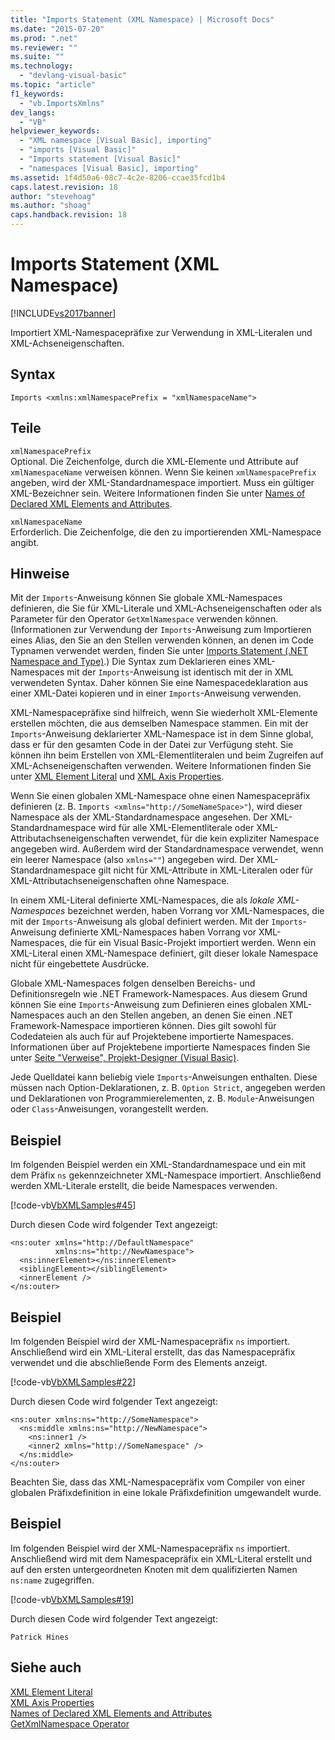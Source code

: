 ```yaml
---
title: "Imports Statement (XML Namespace) | Microsoft Docs"
ms.date: "2015-07-20"
ms.prod: ".net"
ms.reviewer: ""
ms.suite: ""
ms.technology: 
  - "devlang-visual-basic"
ms.topic: "article"
f1_keywords: 
  - "vb.ImportsXmlns"
dev_langs: 
  - "VB"
helpviewer_keywords: 
  - "XML namespace [Visual Basic], importing"
  - "imports [Visual Basic]"
  - "Imports statement [Visual Basic]"
  - "namespaces [Visual Basic], importing"
ms.assetid: 1f4d50a6-08c7-4c2e-8206-ccae35fcd1b4
caps.latest.revision: 18
author: "stevehoag"
ms.author: "shoag"
caps.handback.revision: 18
---
```

# Imports Statement (XML Namespace)
[!INCLUDE[vs2017banner](../../../visual-basic/includes/vs2017banner.md)]

Importiert XML\-Namespacepräfixe zur Verwendung in XML\-Literalen und XML\-Achseneigenschaften.  
  
## Syntax  
  
```  
Imports <xmlns:xmlNamespacePrefix = "xmlNamespaceName">  
```  
  
## Teile  
 `xmlNamespacePrefix`  
 Optional.  Die Zeichenfolge, durch die XML\-Elemente und Attribute auf `xmlNamespaceName` verweisen können.  Wenn Sie keinen `xmlNamespacePrefix` angeben, wird der XML\-Standardnamespace importiert.  Muss ein gültiger XML\-Bezeichner sein.  Weitere Informationen finden Sie unter [Names of Declared XML Elements and Attributes](../../../visual-basic/programming-guide/language-features/xml/names-of-declared-xml-elements-and-attributes.md).  
  
 `xmlNamespaceName`  
 Erforderlich.  Die Zeichenfolge, die den zu importierenden XML\-Namespace angibt.  
  
## Hinweise  
 Mit der `Imports`\-Anweisung können Sie globale XML\-Namespaces definieren, die Sie für XML\-Literale und XML\-Achseneigenschaften oder als Parameter für den Operator `GetXmlNamespace` verwenden können.  \(Informationen zur Verwendung der `Imports`\-Anweisung zum Importieren eines Alias, den Sie an den Stellen verwenden können, an denen im Code Typnamen verwendet werden, finden Sie unter [Imports Statement \(.NET Namespace and Type\)](../../../visual-basic/language-reference/statements/imports-statement-net-namespace-and-type.md).\) Die Syntax zum Deklarieren eines XML\-Namespaces mit der `Imports`\-Anweisung ist identisch mit der in XML verwendeten Syntax.  Daher können Sie eine Namespacedeklaration aus einer XML\-Datei kopieren und in einer `Imports`\-Anweisung verwenden.  
  
 XML\-Namespacepräfixe sind hilfreich, wenn Sie wiederholt XML\-Elemente erstellen möchten, die aus demselben Namespace stammen.  Ein mit der `Imports`\-Anweisung deklarierter XML\-Namespace ist in dem Sinne global, dass er für den gesamten Code in der Datei zur Verfügung steht.  Sie können ihn beim Erstellen von XML\-Elementliteralen und beim Zugreifen auf XML\-Achseneigenschaften verwenden.  Weitere Informationen finden Sie unter [XML Element Literal](../../../visual-basic/language-reference/xml-literals/xml-element-literal.md) und [XML Axis Properties](../../../visual-basic/language-reference/xml-axis/xml-axis-properties.md).  
  
 Wenn Sie einen globalen XML\-Namespace ohne einen Namespacepräfix definieren \(z. B. `Imports <xmlns="http://SomeNameSpace>"`\), wird dieser Namespace als der XML\-Standardnamespace angesehen.  Der XML\-Standardnamespace wird für alle XML\-Elementliterale oder XML\-Attributachseneigenschaften verwendet, für die kein expliziter Namespace angegeben wird.  Außerdem wird der Standardnamespace verwendet, wenn ein leerer Namespace \(also `xmlns=""`\) angegeben wird.  Der XML\-Standardnamespace gilt nicht für XML\-Attribute in XML\-Literalen oder für XML\-Attributachseneigenschaften ohne Namespace.  
  
 In einem XML\-Literal definierte XML\-Namespaces, die als *lokale XML\-Namespaces* bezeichnet werden, haben Vorrang vor XML\-Namespaces, die mit der `Imports`\-Anweisung als global definiert werden.  Mit der `Imports`\-Anweisung definierte XML\-Namespaces haben Vorrang vor XML\-Namespaces, die für ein Visual Basic\-Projekt importiert werden.  Wenn ein XML\-Literal einen XML\-Namespace definiert, gilt dieser lokale Namespace nicht für eingebettete Ausdrücke.  
  
 Globale XML\-Namespaces folgen denselben Bereichs\- und Definitionsregeln wie .NET Framework\-Namespaces.  Aus diesem Grund können Sie eine `Imports`\-Anweisung zum Definieren eines globalen XML\-Namespaces auch an den Stellen angeben, an denen Sie einen .NET Framework\-Namespace importieren können.  Dies gilt sowohl für Codedateien als auch für auf Projektebene importierte Namespaces.  Informationen über auf Projektebene importierte Namespaces finden Sie unter [Seite "Verweise", Projekt\-Designer \(Visual Basic\)](/visual-studio/ide/reference/references-page-project-designer-visual-basic).  
  
 Jede Quelldatei kann beliebig viele `Imports`\-Anweisungen enthalten.  Diese müssen nach Option\-Deklarationen, z. B. `Option Strict`, angegeben werden und Deklarationen von Programmierelementen, z. B. `Module`\-Anweisungen oder `Class`\-Anweisungen, vorangestellt werden.  
  
## Beispiel  
 Im folgenden Beispiel werden ein XML\-Standardnamespace und ein mit dem Präfix `ns` gekennzeichneter XML\-Namespace importiert.  Anschließend werden XML\-Literale erstellt, die beide Namespaces verwenden.  
  
 [!code-vb[VbXMLSamples#45](../../../visual-basic/language-reference/operators/codesnippet/visualbasic/imports-statement-xml-na_1.vb)]  
  
 Durch diesen Code wird folgender Text angezeigt:  
  
```  
<ns:outer xmlns="http://DefaultNamespace"   
          xmlns:ns="http://NewNamespace">  
  <ns:innerElement></ns:innerElement>  
  <siblingElement></siblingElement>  
  <innerElement />  
</ns:outer>  
```  
  
## Beispiel  
 Im folgenden Beispiel wird der XML\-Namespacepräfix `ns` importiert.  Anschließend wird ein XML\-Literal erstellt, das das Namespacepräfix verwendet und die abschließende Form des Elements anzeigt.  
  
 [!code-vb[VbXMLSamples#22](../../../visual-basic/language-reference/operators/codesnippet/visualbasic/imports-statement-xml-na_2.vb)]  
  
 Durch diesen Code wird folgender Text angezeigt:  
  
```  
<ns:outer xmlns:ns="http://SomeNamespace">  
  <ns:middle xmlns:ns="http://NewNamespace">  
    <ns:inner1 />  
    <inner2 xmlns="http://SomeNamespace" />  
  </ns:middle>  
</ns:outer>  
```  
  
 Beachten Sie, dass das XML\-Namespacepräfix vom Compiler von einer globalen Präfixdefinition in eine lokale Präfixdefinition umgewandelt wurde.  
  
## Beispiel  
 Im folgenden Beispiel wird der XML\-Namespacepräfix `ns` importiert.  Anschließend wird mit dem Namespacepräfix ein XML\-Literal erstellt und auf den ersten untergeordneten Knoten mit dem qualifizierten Namen `ns:name` zugegriffen.  
  
 [!code-vb[VbXMLSamples#19](../../../visual-basic/language-reference/operators/codesnippet/visualbasic/imports-statement-xml-na_3.vb)]  
  
 Durch diesen Code wird folgender Text angezeigt:  
  
 `Patrick Hines`  
  
## Siehe auch  
 [XML Element Literal](../../../visual-basic/language-reference/xml-literals/xml-element-literal.md)   
 [XML Axis Properties](../../../visual-basic/language-reference/xml-axis/xml-axis-properties.md)   
 [Names of Declared XML Elements and Attributes](../../../visual-basic/programming-guide/language-features/xml/names-of-declared-xml-elements-and-attributes.md)   
 [GetXmlNamespace Operator](../../../visual-basic/language-reference/operators/getxmlnamespace-operator.md)